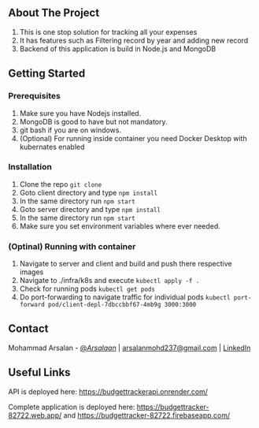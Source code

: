 <!-- ABOUT THE PROJECT -->
## About The Project
1. This is one stop solution for tracking all your expenses
2. It has features such as Filtering record by year and adding new record
3. Backend of this application is build in Node.js and MongoDB

<!-- GETTING STARTED -->
## Getting Started

### Prerequisites
1. Make sure you have Nodejs installed.
2. MongoDB is good to have but not mandatory.
3. git bash if you are on windows.
4. (Optional) For running inside container you need Docker Desktop with kubernates enabled

### Installation
1. Clone the repo `git clone`
2. Goto client directory and type `npm install`
3. In the same directory run `npm start`
4. Goto server directory and type `npm install`
5. In the same directory run `npm start`
6. Make sure you set environment variables where ever needed.

### (Optinal) Running with container
1. Navigate to server and client and build and push there respective images
2. Navigate to ./infra/k8s and execute `kubectl apply -f .`
3. Check for running pods `kubectl get pods`
4. Do port-forwarding to navigate traffic for individual pods `kubectl port-forward pod/client-depl-7dbccbbf67-4mb9g 3000:3000`

<!-- CONTACT -->
## Contact

Mohammad Arsalan - [@_Arsalaan_](https://mobile.twitter.com/_arsalaan_) | arsalanmohd237@gmail.com | [LinkedIn](https://www.linkedin.com/in/mohammadarsalan/)

<!-- Useful Links -->
## Useful Links

API is deployed here: https://budgettrackerapi.onrender.com/

Complete application is deployed here: https://budgettracker-82722.web.app/ and https://budgettracker-82722.firebaseapp.com/